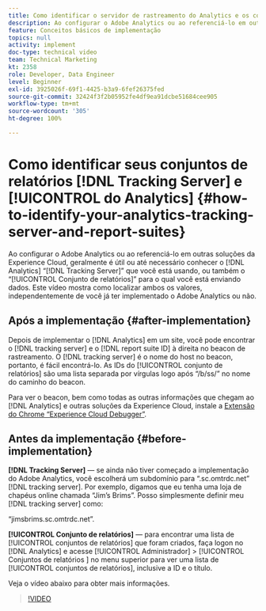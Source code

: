 ```yaml
---
title: Como identificar o servidor de rastreamento do Analytics e os conjuntos de relatórios
description: Ao configurar o Adobe Analytics ou ao referenciá-lo em outras soluções da Experience Cloud, geralmente é útil ou até necessário conhecer o “Servidor de rastreamento” do Analytics que você está usando, ou também o “Conjunto de relatórios” para o qual você está enviando dados. Este vídeo mostra como localizar ambos os valores, independentemente de você já ter implementado o Adobe Analytics ou não.
feature: Conceitos básicos de implementação
topics: null
activity: implement
doc-type: technical video
team: Technical Marketing
kt: 2358
role: Developer, Data Engineer
level: Beginner
exl-id: 3925026f-69f1-4425-b3a9-6fef26375fed
source-git-commit: 32424f3f2b05952fe4df9ea91dcbe51684cee905
workflow-type: tm+mt
source-wordcount: '305'
ht-degree: 100%

---
```


# Como identificar seus conjuntos de relatórios [!DNL Tracking Server] e [!UICONTROL do Analytics] {#how-to-identify-your-analytics-tracking-server-and-report-suites}

Ao configurar o Adobe Analytics ou ao referenciá-lo em outras soluções da Experience Cloud, geralmente é útil ou até necessário conhecer o [!DNL Analytics] “[!DNL Tracking Server]” que você está usando, ou também o “[!UICONTROL Conjunto de relatórios]” para o qual você está enviando dados. Este vídeo mostra como localizar ambos os valores, independentemente de você já ter implementado o Adobe Analytics ou não.

## Após a implementação {#after-implementation}

Depois de implementar o [!DNL Analytics] em um site, você pode encontrar o [!DNL tracking server] e o [!DNL report suite ID] à direita no beacon de rastreamento. O [!DNL tracking server] é o nome do host no beacon, portanto, é fácil encontrá-lo. As IDs do [!UICONTROL conjunto de relatórios] são uma lista separada por vírgulas logo após “/b/ss/” no nome do caminho do beacon.

Para ver o beacon, bem como todas as outras informações que chegam ao [!DNL Analytics] e outras soluções da Experience Cloud, instale a [Extensão do Chrome “Experience Cloud Debugger”](https://chrome.google.com/webstore/detail/adobe-experience-cloud-de/ocdmogmohccmeicdhlhhgepeaijenapj?hl=pt).

## Antes da implementação {#before-implementation}

**[!DNL Tracking Server]** — se ainda não tiver começado a implementação do Adobe Analytics, você escolherá um subdomínio para “.sc.omtrdc.net” [!DNL tracking server]. Por exemplo, digamos que eu tenha uma loja de chapéus online chamada “Jim’s Brims”. Posso simplesmente definir meu [!DNL tracking server] como:

“jimsbrims.sc.omtrdc.net”.

**[!UICONTROL Conjunto de relatórios]** — para encontrar uma lista de [!UICONTROL conjuntos de relatórios] que foram criados, faça logon no [!DNL Analytics] e acesse [!UICONTROL Administrador] > [!UICONTROL Conjuntos de relatórios ] no menu superior para ver uma lista de [!UICONTROL conjuntos de relatórios], inclusive a ID e o título.

Veja o vídeo abaixo para obter mais informações.

>[!VIDEO](https://video.tv.adobe.com/v/26061/?quality=12)
